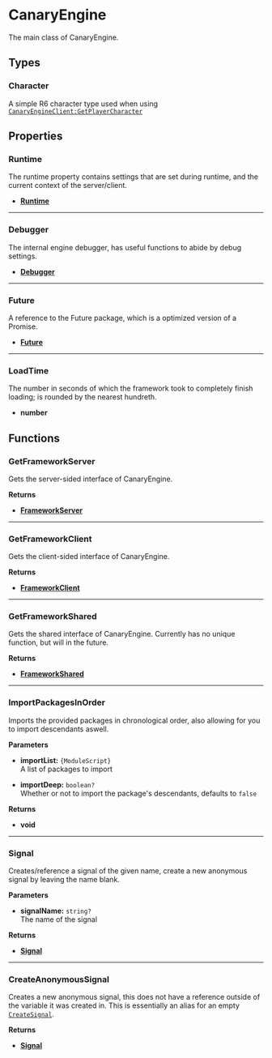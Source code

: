 # CanaryEngine

The main class of CanaryEngine.

## Types

### Character <Badge type="tip" text="public" />

A simple R6 character type used when using [`CanaryEngineClient:GetPlayerCharacter`](/api/client#getplayercharacter)

## Properties

### Runtime <Badge type="tip" text="read only" />

The runtime property contains settings that are set during runtime, and the current context of the server/client.

* [**Runtime**](/api/runtime/)

---

### Debugger <Badge type="tip" text="read only" />

The internal engine debugger, has useful functions to abide by debug settings.

* [**Debugger**](/api/debugger)

---

### Future <Badge type="tip" text="read only" />

A reference to the Future package, which is a optimized version of a Promise.

* [**Future**](https://util.redblox.dev/future.html)

---

### LoadTime <Badge type="tip" text="read only" />

The number in seconds of which the framework took to completely finish loading; is rounded by the nearest hundreth.

* **number**

## Functions

### GetFrameworkServer <Badge type="danger" text="server" />

Gets the server-sided interface of CanaryEngine.

**Returns**

* [**FrameworkServer**](/api/server)

---

### GetFrameworkClient <Badge type="danger" text="client" /> <Badge type="warning" text="yields" />

Gets the client-sided interface of CanaryEngine.

**Returns**

* [**FrameworkClient**](/api/client)

---

### GetFrameworkShared

Gets the shared interface of CanaryEngine. Currently has no unique function, but will in the future.

**Returns**

* [**FrameworkShared**](/api/shared)

---

### ImportPackagesInOrder

Imports the provided packages in chronological order, also allowing for you to import descendants aswell.

**Parameters**

* **importList:** `{ModuleScript}`\
A list of packages to import

* **importDeep:** `boolean?`\
Whether or not to import the package's descendants, defaults to `false`

**Returns**

* **void**

---

### Signal

Creates/reference a signal of the given name, create a new anonymous signal by leaving the name blank.

**Parameters**

* **signalName:** `string?`\
The name of the signal

**Returns**

* [**Signal**](/api/signal)

---

### CreateAnonymousSignal

Creates a new anonymous signal, this does not have a reference outside of the variable it was created in. This is essentially an alias for an empty [`CreateSignal`](#signal).

**Returns**

* [**Signal**](/api/signal)